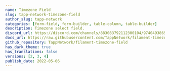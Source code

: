 ```yaml
---
name: Timezone Field
slug: tapp-network-timezone-field
author_slug: tapp-network
categories: [form-field, form-builder, table-column, table-builder]
description: Timezone select field.
discord_url: https://discord.com/channels/883083792112300104/974049386503995472
docs_url: https://raw.githubusercontent.com/TappNetwork/filament-timezone-field/main/README.md
github_repository: TappNetwork/filament-timezone-field
has_dark_theme: true
has_translations: false
versions: [2, 3, 4]
publish_date: 2022-05-06
---
```

